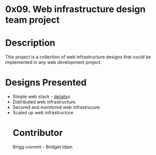 # 0x09. Web infrastructure design team project

# Description
This project is a collection of web infrastructure designs that could be implemented in any web development project.

# Designs Presented

<ul>
<li>Simple web stack - <a href="github.com/Brigg-commit/0x09-web_infrastructure_design/master/0-simple_web_stack.md">details</a>s</li>

<li>
Distributed web infrastructure.
</li>

<li>
Secured and monitored web infrastrucure.
</li>

<li>
Scaled up web infrastructure
</li>

</u>

# Contributor
Brigg-commit - Bridget Idam
